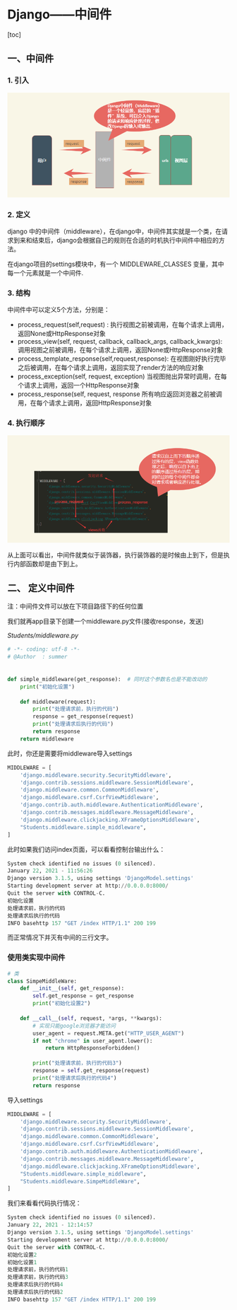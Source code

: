 # Django——中间件

[toc]

## 一、中间件

### 1. 引入

![image-20210122114049253](imgs/image-20210122114049253.png)

### 2. 定义

django 中的中间件（middleware），在django中，中间件其实就是一个类，在请求到来和结束后，django会根据自己的规则在合适的时机执行中间件中相应的方法。

在django项目的settings模块中，有一个 MIDDLEWARE_CLASSES 变量，其中每一个元素就是一个中间件.

### 3. 结构

中间件中可以定义5个方法，分别是：

-   process_request(self,request) :
    执行视图之前被调用，在每个请求上调用，返回None或HttpResponse对象
-   process_view(self, request, callback, callback_args, callback_kwargs):
    调用视图之前被调用，在每个请求上调用，返回None或HttpResponse对象
-   process_template_response(self,request,response):
    在视图刚好执行完毕之后被调用，在每个请求上调用，返回实现了render方法的响应对象
-   process_exception(self, request, exception)
    当视图抛出异常时调用，在每个请求上调用，返回一个HttpResponse对象
-   process_response(self, request, response
    所有响应返回浏览器之前被调用，在每个请求上调用，返回HttpResponse对象

### 4. 执行顺序

![image-20210122114207150](imgs/image-20210122114207150.png)

从上面可以看出，中间件就类似于装饰器，执行装饰器的是时候由上到下，但是执行内部函数却是由下到上。

## 二、 定义中间件

注：中间件文件可以放在下项目路径下的任何位置

我们就再app目录下创建一个middleware.py文件(接收response，发送)

*Students/middleware.py*

```python
# -*- coding: utf-8 -*-
# @Author  : summer


def simple_middleware(get_response):  # 同时这个参数名也是不能改动的
	print("初始化设置")
	
	def middleware(request):
		print("处理请求前，执行的代码")
		response = get_response(request)
		print("处理请求后执行的代码")
		return response
	return middleware

```

此时，你还是需要将middleware导入settings

```python
MIDDLEWARE = [
    'django.middleware.security.SecurityMiddleware',
    'django.contrib.sessions.middleware.SessionMiddleware',
    'django.middleware.common.CommonMiddleware',
    'django.middleware.csrf.CsrfViewMiddleware',
    'django.contrib.auth.middleware.AuthenticationMiddleware',
    'django.contrib.messages.middleware.MessageMiddleware',
    'django.middleware.clickjacking.XFrameOptionsMiddleware',
    "Students.middleware.simple_middleware",
]
```

此时如果我们访问index页面，可以看看控制台输出什么：

```python
System check identified no issues (0 silenced).
January 22, 2021 - 11:56:26
Django version 3.1.5, using settings 'DjangoModel.settings'
Starting development server at http://0.0.0.0:8000/
Quit the server with CONTROL-C.
初始化设置
处理请求前，执行的代码
处理请求后执行的代码
INFO basehttp 157 "GET /index HTTP/1.1" 200 199
```

而正常情况下并灭有中间的三行文字。

### 使用类实现中间件

```python
# 类
class SimpeMiddleWare:
	def __init__(self, get_response):
		self.get_response = get_response
		print("初始化设置2")
	
	def __call__(self, request, *args, **kwargs):
		# 实现只能google浏览器才能访问
		user_agent = request.META.get("HTTP_USER_AGENT")
		if not "chrome" in user_agent.lower():
			return HttpResponseForbidden()
		
		print("处理请求前，执行的代码3")
		response = self.get_response(request)
		print("处理请求后执行的代码4")
		return response
```

导入settings

```python
MIDDLEWARE = [
    'django.middleware.security.SecurityMiddleware',
    'django.contrib.sessions.middleware.SessionMiddleware',
    'django.middleware.common.CommonMiddleware',
    'django.middleware.csrf.CsrfViewMiddleware',
    'django.contrib.auth.middleware.AuthenticationMiddleware',
    'django.contrib.messages.middleware.MessageMiddleware',
    'django.middleware.clickjacking.XFrameOptionsMiddleware',
    "Students.middleware.simple_middleware",
    "Students.middleware.SimpeMiddleWare",
]
```

我们来看看代码执行情况：

```python
System check identified no issues (0 silenced).
January 22, 2021 - 12:14:57
Django version 3.1.5, using settings 'DjangoModel.settings'
Starting development server at http://0.0.0.0:8000/
Quit the server with CONTROL-C.
初始化设置2
初始化设置1
处理请求前，执行的代码1
处理请求前，执行的代码3
处理请求后执行的代码4
处理请求后执行的代码2
INFO basehttp 157 "GET /index HTTP/1.1" 200 199
```

